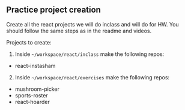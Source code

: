 ## Practice project creation
Create all the react projects we will do inclass and will do for HW.  You should follow the same steps as in the readme and videos.

Projects to create:
1. Inside `~/workspace/react/inclass` make the following repos:
* react-instasham

2. Inside `~/workspace/react/exercises` make the following repos:
* mushroom-picker
* sports-roster
* react-hoarder
